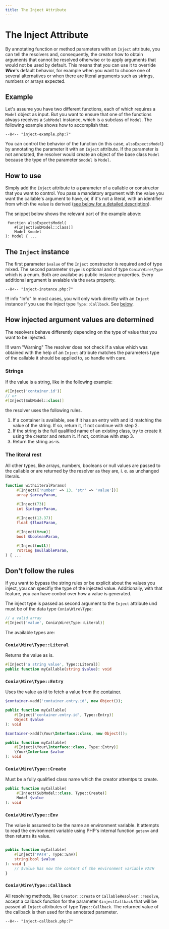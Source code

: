 ```yaml
---
title: The Inject Attribute
---
```

The Inject Attribute
==================

By annotating function or method parameters with an `Inject` attribute, you can
tell the resolvers and, consequently, the creator how to obtain arguments that
cannot be resolved otherwise or to apply arguments that would not be used by
default. This means that you can use it to override ***Wire***'s default
behavior, for example when you want to choose one of several alternatives or
when there are literal arguments such as strings, numbers or arrays expected.

## Example

Let's assume you have two different functions, each of which requires a `Model`
object as input. But you want to ensure that one of the functions always
receives a `SubModel` instance, which is a subclass of `Model`. The following
example shows how to accomplish that:

```
--8<-- "inject-example.php:7"
```

You can control the behavior of the function (in this case, `alsoExpectsModel`)
by annotating the parameter it with an `Inject` attribute. If the parameter is
not annotated, the resolver would create an object of the base class `Model`
because the type of the parameter `$model` is `Model`.

## How to use

Simply add the `Inject` attribute to a parameter of a callable or constructor that you want
to control. You pass a mandatory argument with
the value you want the callable's argument to have, or, if it's not a literal,
with an identifier from which the value is derived ([see below for a detailed
description](#how-injected-argument-values-are-determined)). 

The snippet below shows the relevant part of the example above:

<code class="annotated"> <span class="hljs-function"><span
class="hljs-keyword">function</span> <span
class="hljs-title">alsoExpectsModel</span>( <br>&nbsp;&nbsp;&nbsp;&nbsp;<span
class="hljs-meta">#[Inject</span>(<span class="hljs-title
class_">SubModel</span>::<span class="hljs-variable
language_">class</span>)<span
class="hljs-meta">]</span><br>&nbsp;&nbsp;&nbsp;&nbsp;<span
class="hljs-params">Model <span
class="hljs-variable">$model</span></span><br>): <span
class="hljs-title">Model</span> </span>{ <span class="dots">...</span> </code>

## The `Inject` instance

The first parameter `$value` of the `Inject` constructor is required and of
type mixed. The second parameter `$type` is optional and of type
`Conia\Wire\Type` which is a enum. Both are availabe as public instance
properties. Every additional argument is avalable via the
`meta` property.

```
--8<-- "inject-instance.php:7"
```

!!! info "Info" 
    In most cases, you will only work directly with an `Inject` instance if you
    use the Inject type `Type::Callback`. See [below](#coniawiretypecallback).

    

## How injected argument values are determined

The resolvers behave differently depending on the type of value that you want
to be injected. 

!!! warn "Warning" 
    The resolver does not check if a value which was obtained with the help of
    an `Inject` attribute matches the parameters type of the callable it
    should be applied to, so handle with care.

### Strings

If the value is a string, like in the following example:

```php
#[Inject('container.id')]
// or
#[Inject(SubModel::class)]
```

the resolver uses the following rules.

1. If a container is available, see if it has an entry with and id matching the
   value of the string. If so, return it, if not continue with step 2.
2. If the string is the full qualified name of an existing class, try to create
   it using the creator and return it. If not, continue with step 3.
3. Return the string as-is.

### The literal rest

All other types, like arrays, numbers, booleans or null values are passed to
the callable or are returned by the resolver as they are, i. e. as unchanged
literals.

```php
function withLiteralParams(
     #[Inject(['number' => 13, 'str' => 'value'])]
     array $arrayParam,

     #[Inject(73)]
     int $integerParam,
     
     #[Inject(13.37)]
     float $floatParam,

     #[Inject(true)]
     bool $booleanParam,

     #[Inject(null)]
     ?string $nullableParam,
) { ...
```

## Don't follow the rules

If you want to bypass the string rules or be explicit about the values you
inject, you can specifiy the type of the injected value.
Additionally, with that feature, you can have control over how a value is
generated.

The inject type is passed as second argument to the `Inject` attribute und must
be of the data type `Conia\Wire\Type`:

```php
// a valid array
#[Inject('value', Conia\Wire\Type::Literal)]
```

The available types are:

### `Conia\Wire\Type::Literal`  

Returns the value as is.

``` php
#[Inject('a string value', Type::Literal)]
public function myCallable(string $value): void 
```

### `Conia\Wire\Type::Entry`  

Uses the value as id to fetch a value from the [container](container.md).

``` php
$container->add('container.entry.id', new Object());

public function myCallable(
    #[Inject('container.entry.id', Type::Entry)]
    Object $value
): void 
``` 

``` php
$container->add(\Your\Interface::class, new Object());

public function myCallable(
    #[Inject(\Your\Interface::class, Type::Entry)]
    \Your\Interface $value
): void 
```
### `Conia\Wire\Type::Create`  

Must be a fully qualified class name which the creator attemtps to create.

``` php
public function myCallable(
     #[Inject(SubModel::class, Type::Create)] 
     Model $value
): void 
``` 

### `Conia\Wire\Type::Env`  

The value is assumed to be the name an environment variable. It attempts to
read the environment variable using PHP's internal function `getenv` and then
returns its value.

``` php

public function myCallable(
    #[Inject('PATH', Type::Env)]
    string|bool $value
): void {
    // $value has now the content of the environment variable PATH
}
``` 
### `Conia\Wire\Type::Callback`  

All resolving methods, like `Creator::create` or `CallableResolver::resolve`,
accept a callback function for the parameter `$injectCallback` that
will be passed all `Inject` attributes of type `Type::Callback`. The returned value
of the callback is then used for the annotated parameter.


```
--8<-- "inject-callback.php:7"
```
